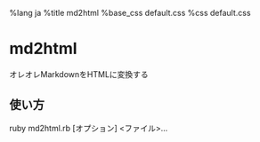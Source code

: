 %lang ja
%title md2html
%base_css default.css
%css default.css

# md2html

オレオレMarkdownをHTMLに変換する

## 使い方

  ruby md2html.rb \[オプション\] &lt;ファイル&gt;...
